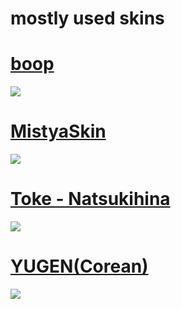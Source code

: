 # mostly used skins

# [boop](https://cdn.discordapp.com/attachments/717134632893808671/797214568861663232/boop.osk)
![](https://osu.ppy.sh/ss/16045390/f3a7)

# [MistyaSkin](https://coreanmaluco.s-ul.eu/LnOcFu4e)
![](https://osu.ppy.sh/ss/16045490/2b93)

# [Toke - Natsukihina](https://coreanmaluco.s-ul.eu/2B338a5j)
![](https://osu.ppy.sh/ss/16045509/dc49)

# [YUGEN(Corean)](https://coreanmaluco.s-ul.eu/o6Ol70Q9)
![](https://osu.ppy.sh/ss/16045567/af94)
